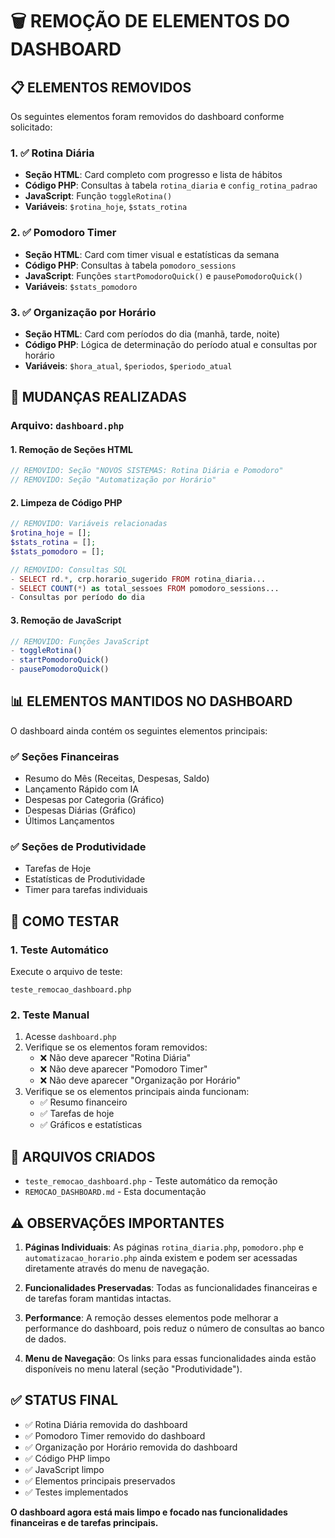 # 🗑️ REMOÇÃO DE ELEMENTOS DO DASHBOARD

## 📋 ELEMENTOS REMOVIDOS

Os seguintes elementos foram removidos do dashboard conforme solicitado:

### 1. ✅ Rotina Diária
- **Seção HTML**: Card completo com progresso e lista de hábitos
- **Código PHP**: Consultas à tabela `rotina_diaria` e `config_rotina_padrao`
- **JavaScript**: Função `toggleRotina()`
- **Variáveis**: `$rotina_hoje`, `$stats_rotina`

### 2. ✅ Pomodoro Timer
- **Seção HTML**: Card com timer visual e estatísticas da semana
- **Código PHP**: Consultas à tabela `pomodoro_sessions`
- **JavaScript**: Funções `startPomodoroQuick()` e `pausePomodoroQuick()`
- **Variáveis**: `$stats_pomodoro`

### 3. ✅ Organização por Horário
- **Seção HTML**: Card com períodos do dia (manhã, tarde, noite)
- **Código PHP**: Lógica de determinação do período atual e consultas por horário
- **Variáveis**: `$hora_atual`, `$periodos`, `$periodo_atual`

## 🔧 MUDANÇAS REALIZADAS

### Arquivo: `dashboard.php`

#### 1. **Remoção de Seções HTML**
```php
// REMOVIDO: Seção "NOVOS SISTEMAS: Rotina Diária e Pomodoro"
// REMOVIDO: Seção "Automatização por Horário"
```

#### 2. **Limpeza de Código PHP**
```php
// REMOVIDO: Variáveis relacionadas
$rotina_hoje = []; 
$stats_rotina = []; 
$stats_pomodoro = [];

// REMOVIDO: Consultas SQL
- SELECT rd.*, crp.horario_sugerido FROM rotina_diaria...
- SELECT COUNT(*) as total_sessoes FROM pomodoro_sessions...
- Consultas por período do dia
```

#### 3. **Remoção de JavaScript**
```javascript
// REMOVIDO: Funções JavaScript
- toggleRotina()
- startPomodoroQuick()
- pausePomodoroQuick()
```

## 📊 ELEMENTOS MANTIDOS NO DASHBOARD

O dashboard ainda contém os seguintes elementos principais:

### ✅ **Seções Financeiras**
- Resumo do Mês (Receitas, Despesas, Saldo)
- Lançamento Rápido com IA
- Despesas por Categoria (Gráfico)
- Despesas Diárias (Gráfico)
- Últimos Lançamentos

### ✅ **Seções de Produtividade**
- Tarefas de Hoje
- Estatísticas de Produtividade
- Timer para tarefas individuais

## 🧪 COMO TESTAR

### 1. **Teste Automático**
Execute o arquivo de teste:
```
teste_remocao_dashboard.php
```

### 2. **Teste Manual**
1. Acesse `dashboard.php`
2. Verifique se os elementos foram removidos:
   - ❌ Não deve aparecer "Rotina Diária"
   - ❌ Não deve aparecer "Pomodoro Timer"
   - ❌ Não deve aparecer "Organização por Horário"
3. Verifique se os elementos principais ainda funcionam:
   - ✅ Resumo financeiro
   - ✅ Tarefas de hoje
   - ✅ Gráficos e estatísticas

## 📁 ARQUIVOS CRIADOS

- `teste_remocao_dashboard.php` - Teste automático da remoção
- `REMOCAO_DASHBOARD.md` - Esta documentação

## ⚠️ OBSERVAÇÕES IMPORTANTES

1. **Páginas Individuais**: As páginas `rotina_diaria.php`, `pomodoro.php` e `automatizacao_horario.php` ainda existem e podem ser acessadas diretamente através do menu de navegação.

2. **Funcionalidades Preservadas**: Todas as funcionalidades financeiras e de tarefas foram mantidas intactas.

3. **Performance**: A remoção desses elementos pode melhorar a performance do dashboard, pois reduz o número de consultas ao banco de dados.

4. **Menu de Navegação**: Os links para essas funcionalidades ainda estão disponíveis no menu lateral (seção "Produtividade").

## ✅ STATUS FINAL

- ✅ Rotina Diária removida do dashboard
- ✅ Pomodoro Timer removido do dashboard  
- ✅ Organização por Horário removida do dashboard
- ✅ Código PHP limpo
- ✅ JavaScript limpo
- ✅ Elementos principais preservados
- ✅ Testes implementados

**O dashboard agora está mais limpo e focado nas funcionalidades financeiras e de tarefas principais.**
